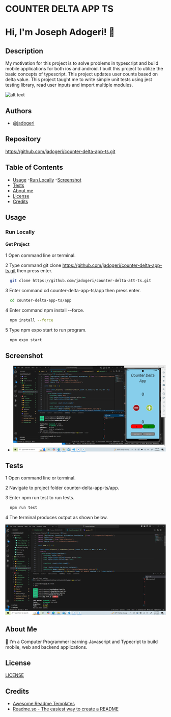 # COUNTER DELTA APP TS

# Hi, I'm Joseph Adogeri! 👋


## Description

My motivation for this project is to solve problems in typescript and build mobile applications for both ios and android. I built this project to utilize the basic concepts of typescript. This project updates user counts based on delta value. This project taught me to write simple unit tests using jest testing library, read user inputs and import multiple modules.

![alt text](assets/images/counterapp.gif)

## Authors

- [@jadogeri](https://www.github.com/jadogeri)

## Repository

https://github.com/jadogeri/counter-delta-app-ts.git


## Table of Contents
- [Usage](#usage)
    -[Run Locally](#run-locally)
    -[Screenshot](#screenshot)
- [Tests](#tests)
- [About me](#about-me)
- [License](#license)
- [Credits](#credits)

## Usage

### Run Locally

#### Get Project 
1 Open command line or terminal.

2 Type command git clone https://github.com/jadogeri/counter-delta-app-ts.git then press enter.

```bash
  git clone https://github.com/jadogeri/counter-delta-att-ts.git
```

3 Enter command cd counter-delta-app-ts/app then press enter.

```bash
  cd counter-delta-app-ts/app
```

4 Enter command npm install --force.

```bash
  npm install --force
```

5 Type npm expo start to run program.

```bash
  npm expo start
```

## Screenshot
- ![Screenshot](assets/images/screenshot.png)  


## Tests

1 Open command line or terminal.

2 Navigate to project folder counter-delta-app-ts/app.

3 Enter npm run test to run tests.

```bash
  npm run test
```

4 The terminal produces output as shown below.

![alt text](assets/images/test.png)

## About Me  
🚀
I'm a Computer Programmer learning Javascript and Typecript to build mobile, web and backend applications.


## License

[LICENSE](/LICENSE)

## Credits

 - [Awesome Readme Templates](https://awesomeopensource.com/project/elangosundar/awesome-README-templates)
 - [Readme.so - The easiest way to create a README](https://readme.so/)